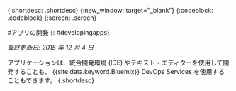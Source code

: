 {:shortdesc: .shortdesc}
{:new_window: target="_blank"}
{:codeblock: .codeblock}
{:screen: .screen}

#アプリの開発
{: #developingapps}

*最終更新日: 2015 年 12 月 4 日*

アプリケーションは、統合開発環境 (IDE) やテキスト・エディターを使用して開発することも、 {{site.data.keyword.Bluemix}} DevOps Services を使用することもできます。
{:shortdesc} 
